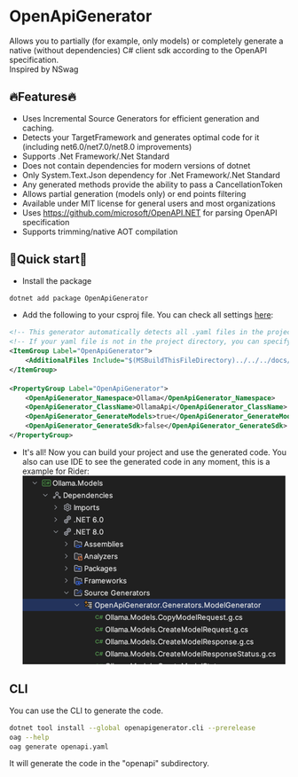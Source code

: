# OpenApiGenerator
Allows you to partially (for example, only models) or completely generate a native (without dependencies) C# client sdk according to the OpenAPI specification.  
Inspired by NSwag

## 🔥Features🔥
- Uses Incremental Source Generators for efficient generation and caching.
- Detects your TargetFramework and generates optimal code for it (including net6.0/net7.0/net8.0 improvements)
- Supports .Net Framework/.Net Standard
- Does not contain dependencies for modern versions of dotnet
- Only System.Text.Json dependency for .Net Framework/.Net Standard
- Any generated methods provide the ability to pass a CancellationToken
- Allows partial generation (models only) or end points filtering
- Available under MIT license for general users and most organizations
- Uses https://github.com/microsoft/OpenAPI.NET for parsing OpenAPI specification
- Supports trimming/native AOT compilation

## 🚀Quick start🚀
- Install the package
```bash
dotnet add package OpenApiGenerator
```
- Add the following to your csproj file. You can check all settings [here](https://github.com/HavenDV/OpenApiGenerator/blob/76c06e6e2265bc875d0619cfe96e28002fba1d3d/src/libs/OpenApiGenerator/OpenApiGenerator.props):
```xml
<!-- This generator automatically detects all .yaml files in the project directory and adds them to the generation -->
<!-- If your yaml file is not in the project directory, you can specify the path to it -->
<ItemGroup Label="OpenApiGenerator">
    <AdditionalFiles Include="$(MSBuildThisFileDirectory)../../../docs/openapi.yaml" />
</ItemGroup>

<PropertyGroup Label="OpenApiGenerator">
    <OpenApiGenerator_Namespace>Ollama</OpenApiGenerator_Namespace>
    <OpenApiGenerator_ClassName>OllamaApi</OpenApiGenerator_ClassName>
    <OpenApiGenerator_GenerateModels>true</OpenApiGenerator_GenerateModels>
    <OpenApiGenerator_GenerateSdk>false</OpenApiGenerator_GenerateSdk>
</PropertyGroup>
```
- It's all! Now you can build your project and use the generated code. You also can use IDE to see the generated code in any moment, this is a example for Rider:  
![rider_show_generated_code.png](assets/rider_show_generated_code.png)

## CLI
You can use the CLI to generate the code.  
```bash
dotnet tool install --global openapigenerator.cli --prerelease
oag --help
oag generate openapi.yaml
```
It will generate the code in the "openapi" subdirectory.